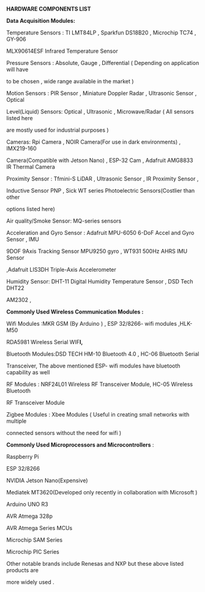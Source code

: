 ﻿

**HARDWARE COMPONENTS LIST**

**Data Acquisition Modules:**

Temperature Sensors : TI LMT84LP , Sparkfun DS18B20 , Microchip TC74 , GY-906

MLX90614ESF Infrared Temperature Sensor

Pressure Sensors : Absolute, Gauge , Differential ( Depending on application will have

to be chosen , wide range available in the market )

Motion Sensors : PIR Sensor , Miniature Doppler Radar , Ultrasonic Sensor , Optical

Level(Liquid) Sensors: Optical , Ultrasonic , Microwave/Radar ( All sensors listed here

are mostly used for industrial purposes )

Cameras: Rpi Camera , NOIR Camera(For use in dark environments) , IMX219-160

Camera(Compatible with Jetson Nano) , ESP-32 Cam , Adafruit AMG8833 IR Thermal Camera

Proximity Sensor : Tfmini-S LiDAR , Ultrasonic Sensor , IR Proximity Sensor ,

Inductive Sensor PNP , Sick WT series Photoelectric Sensors(Costlier than other

options listed here)

Air quality/Smoke Sensor: MQ-series sensors

Acceleration and Gyro Sensor : Adafruit MPU-6050 6-DoF Accel and Gyro Sensor , IMU

9DOF 9Axis Tracking Sensor MPU9250 gyro , WT931 500Hz AHRS IMU Sensor

,Adafruit LIS3DH Triple-Axis Accelerometer

Humidity Sensor: DHT-11 Digital Humidity Temperature Sensor , DSD Tech DHT22

AM2302 ,

**Commonly Used Wireless Communication Modules :**

Wifi Modules :MKR GSM (By Arduino ) , ESP 32/8266- wifi modules ,HLK-M50

RDA5981 Wireless Serial WIF**I,**

Bluetooth Modules:DSD TECH HM-10 Bluetooth 4.0 , HC-06 Bluetooth Serial

Transceiver, The above mentioned ESP- wifi modules have bluetooth capability as well





RF Modules : NRF24L01 Wireless RF Transceiver Module, HC-05 Wireless Bluetooth

RF Transceiver Module

Zigbee Modules : Xbee Modules ( Useful in creating small networks with multiple

connected sensors without the need for wifi )

**Commonly Used Microprocessors and Microcontrollers** :

Raspberry Pi

ESP 32/8266

NVIDIA Jetson Nano(Expensive)

Mediatek MT3620(Developed only recently in collaboration with Microsoft )

Arduino UNO R3

AVR Atmega 328p

AVR Atmega Series MCUs

Microchip SAM Series

Microchip PIC Series

Other notable brands include Renesas and NXP but these above listed products are

more widely used .

